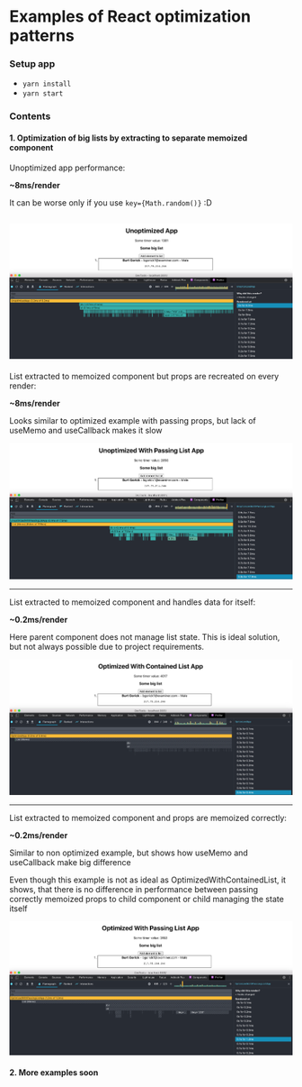 # Examples of React optimization patterns

### Setup app
* `yarn install`
* `yarn start`

### Contents

#### 1. Optimization of big lists by extracting to separate memoized component

Unoptimized app performance: 

__~8ms/render__

It can be worse only if you use `key={Math.random()}` :D

![alt text](/public/unoptimized.png)
----

List extracted to memoized component but props are recreated on every render:

__~8ms/render__
 
Looks similar to optimized example with passing props, but lack of useMemo and useCallback makes it slow

![alt text](/public/unoptimized%20with%20passing%20list.png)

----
List extracted to memoized component and handles data for itself:

__~0.2ms/render__

Here parent component does not manage list state. This is ideal solution, but not always possible due to project requirements.

![alt text](/public/optimized%20with%20contained%20list.png)

----

List extracted to memoized component and props are memoized correctly:

__~0.2ms/render__

Similar to non optimized example, but shows how useMemo and useCallback make big difference 

Even though this example is not as ideal as OptimizedWithContainedList, it shows, that there is no difference in performance between passing correctly memoized props to child component or child managing the state itself
 
![alt text](/public/optimized%20with%20passing%20list.png)

#### 2. More examples soon
